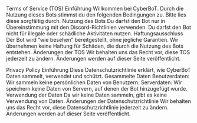 Terms of Service (TOS)
Einführung Willkommen bei CyberBoT. Durch die Nutzung dieses Bots stimmst du den folgenden Bedingungen zu. Bitte lies diese sorgfältig durch.
Nutzung des Bots
Du darfst den Bot nur in Übereinstimmung mit den Discord-Richtlinien verwenden.
Du darfst den Bot nicht für illegale oder schädliche Aktivitäten nutzen.
Haftungsausschluss
Der Bot wird “wie besehen” bereitgestellt, ohne jegliche Garantien.
Wir übernehmen keine Haftung für Schäden, die durch die Nutzung des Bots entstehen.
Änderungen der TOS
Wir behalten uns das Recht vor, diese TOS jederzeit zu ändern. Änderungen werden auf dieser Seite veröffentlicht.

Privacy Policy
Einführung Diese Datenschutzrichtlinie erklärt, wie CyberBoT Daten sammelt, verwendet und schützt.
Gesammelte Daten
Benutzerdaten: Wir sammeln keine persönlichen Daten von Benutzern.
Serverdaten: Wir speichern keine Daten von Servern, auf denen der Bot hinzugefügt wurde.
Verwendung der Daten
Da wir keine Daten sammeln, gibt es keine Verwendung von Daten.
Änderungen der Datenschutzrichtlinie
Wir behalten uns das Recht vor, diese Datenschutzrichtlinie jederzeit zu ändern. Änderungen werden auf dieser Seite veröffentlicht.
